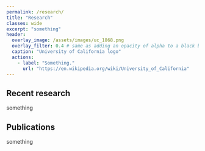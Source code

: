 ```yaml
---
permalink: /research/
title: "Research"
classes: wide
excerpt: "something"
header:
  overlay_image: /assets/images/uc_1868.png
  overlay_filter: 0.4 # same as adding an opacity of alpha to a black background
  caption: "University of California logo"
  actions:
    - label: "Something."
      url: "https://en.wikipedia.org/wiki/University_of_California"
---
```



## Recent research

something

## Publications

something